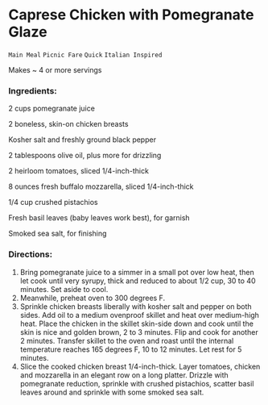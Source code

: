 # Caprese Chicken with Pomegranate Glaze

`Main Meal` `Picnic Fare` `Quick` `Italian Inspired`

Makes ~ 4 or more servings 

### **Ingredients:**

2 cups pomegranate juice

2 boneless, skin-on chicken breasts 

Kosher salt and freshly ground black pepper 

2 tablespoons olive oil, plus more for drizzling 

2 heirloom tomatoes, sliced 1/4-inch-thick

8 ounces fresh buffalo mozzarella, sliced 1/4-inch-thick

1/4 cup crushed pistachios 

Fresh basil leaves (baby leaves work best), for garnish 

Smoked sea salt, for finishing 

### **Directions:**

1. Bring pomegranate juice to a simmer in a small pot over low heat, then let cook until very syrupy, thick and reduced to about 1/2 cup, 30 to 40 minutes. Set aside to cool.
2. Meanwhile, preheat oven to 300 degrees F.
3. Sprinkle chicken breasts liberally with kosher salt and pepper on both sides. Add oil to a medium ovenproof skillet and heat over medium-high heat. Place the chicken in the skillet skin-side down and cook until the skin is nice and golden brown, 2 to 3 minutes. Flip and cook for another 2 minutes. Transfer skillet to the oven and roast until the internal temperature reaches 165 degrees F, 10 to 12 minutes. Let rest for 5 minutes.
4. Slice the cooked chicken breast 1/4-inch-thick. Layer tomatoes, chicken and mozzarella in an elegant row on a long platter. Drizzle with pomegranate reduction, sprinkle with crushed pistachios, scatter basil leaves around and sprinkle with some smoked sea salt.
